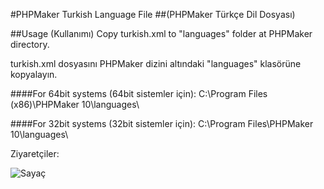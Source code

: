 #PHPMaker Turkish Language File
##(PHPMaker Türkçe Dil Dosyası)


##Usage (Kullanımı)
Copy turkish.xml to "languages" folder at PHPMaker directory.

turkish.xml dosyasını PHPMaker dizini altındaki "languages" klasörüne kopyalayın.

####For 64bit systems (64bit sistemler için):
C:\Program Files (x86)\PHPMaker 10\languages\

####For 32bit systems (32bit sistemler için):
C:\Program Files\PHPMaker 10\languages\

Ziyaretçiler:

![Sayaç](http://www.webcounter.com/550bd9a4362d2/counter.png)
